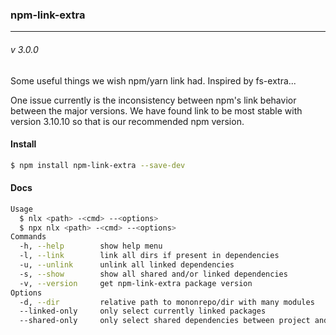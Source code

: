### npm-link-extra
---
###### v 3.0.0

Some useful things we wish npm/yarn link had. Inspired by fs-extra...

One issue currently is the inconsistency between npm's link behavior between the major versions. We have found link to be most stable with version 3.10.10 so that is our recommended npm version.

#### Install
```bash
$ npm install npm-link-extra --save-dev
```

#### Docs
```bash
Usage
  $ nlx <path> -<cmd> --<options>
  $ npx nlx <path> -<cmd> --<options>
Commands
  -h, --help        show help menu
  -l, --link        link all dirs if present in dependencies
  -u, --unlink      unlink all linked dependencies
  -s, --show        show all shared and/or linked dependencies
  -v, --version     get npm-link-extra package version
Options
  -d, --dir         relative path to mononrepo/dir with many modules
  --linked-only     only select currently linked packages
  --shared-only     only select shared dependencies between project and target dir
```